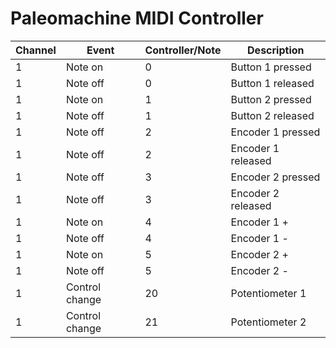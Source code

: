 # Paleomachine MIDI Controller

| Channel | Event | Controller/Note | Description |
|---|---|---|---|
| 1 | Note on | 0 | Button 1 pressed |
| 1 | Note off | 0 | Button 1 released |
| 1 | Note on | 1 | Button 2 pressed |
| 1 | Note off | 1 | Button 2 released |
| 1 | Note off | 2 | Encoder 1 pressed |
| 1 | Note off | 2 | Encoder 1 released |
| 1 | Note off | 3 | Encoder 2 pressed |
| 1 | Note off | 3 | Encoder 2 released |
| 1 | Note on | 4 | Encoder 1 + |
| 1 | Note off | 4 | Encoder 1 - |
| 1 | Note on | 5 | Encoder 2 + |
| 1 | Note off | 5 | Encoder 2 - |
| 1 | Control change | 20 | Potentiometer 1 |
| 1 | Control change | 21 | Potentiometer 2 |
